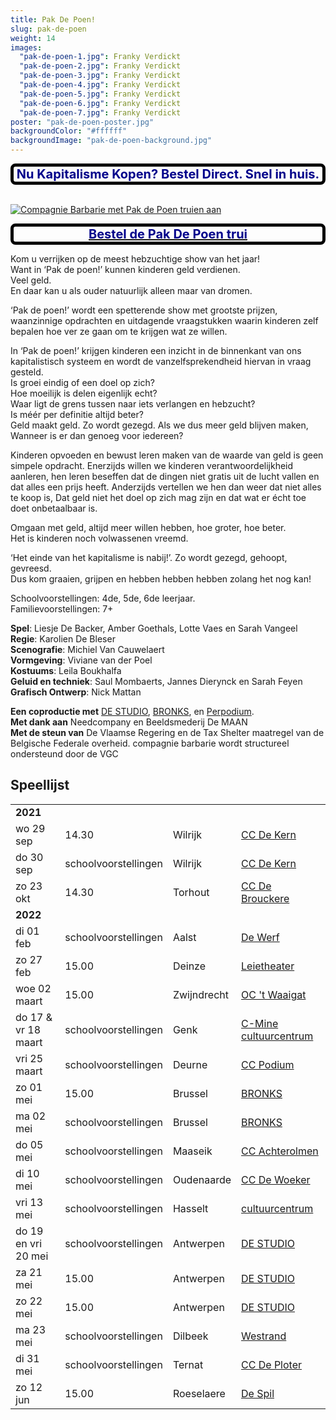 ```yaml
---
title: Pak De Poen!
slug: pak-de-poen
weight: 14
images:
  "pak-de-poen-1.jpg": Franky Verdickt
  "pak-de-poen-2.jpg": Franky Verdickt
  "pak-de-poen-3.jpg": Franky Verdickt
  "pak-de-poen-4.jpg": Franky Verdickt
  "pak-de-poen-5.jpg": Franky Verdickt
  "pak-de-poen-6.jpg": Franky Verdickt
  "pak-de-poen-7.jpg": Franky Verdickt
poster: "pak-de-poen-poster.jpg"
backgroundColor: "#ffffff"
backgroundImage: "pak-de-poen-background.jpg"
---
```


<style>
  .banner {
    border: 5px solid black;
    border-radius: 8px;
    font-size: 20px;
    font-weight: bold;
    color: darkblue;
    text-align: center;
  }
</style>
<div class="banner">Nu Kapitalisme Kopen? Bestel Direct. Snel in huis.</div><br>

<a href="/nl/pak-de-trui/"><img src="/img/pak-de-poen-trui.jpg" alt="Compagnie Barbarie met Pak de Poen truien aan">

<div class="banner">Bestel de Pak De Poen trui</div></a>

Kom u verrijken op de meest hebzuchtige show van het jaar!<br>
Want in ‘Pak de poen!’ kunnen kinderen geld verdienen.<br>
Veel geld.<br>
En daar kan u als ouder natuurlijk alleen maar van dromen.<br>

‘Pak de poen!’ wordt een spetterende show met grootste prijzen, waanzinnige opdrachten en uitdagende vraagstukken waarin kinderen zelf bepalen hoe ver ze gaan om te krijgen wat ze willen.<br>

In ‘Pak de poen!’ krijgen kinderen een inzicht in de binnenkant van ons kapitalistisch systeem en wordt de vanzelfsprekendheid hiervan in vraag gesteld.<br>
Is groei eindig of een doel op zich?<br>
Hoe moeilijk is delen eigenlijk echt?<br>
Waar ligt de grens tussen naar iets verlangen en hebzucht?<br>
Is méér per definitie altijd beter?<br>
Geld maakt geld. Zo wordt gezegd. Als we dus meer geld blijven maken,<br>
Wanneer is er dan genoeg voor iedereen?<br>

Kinderen opvoeden en bewust leren maken van de waarde van geld is geen simpele opdracht. Enerzijds willen we kinderen verantwoordelijkheid aanleren, hen leren beseffen dat de dingen niet gratis uit de lucht vallen en dat alles een prijs heeft.
Anderzijds vertellen we hen dan weer dat niet alles te koop is,
Dat geld niet het doel op zich mag zijn en dat wat er écht toe doet onbetaalbaar is.

Omgaan met geld, altijd meer willen hebben, hoe groter, hoe beter.<br>
Het is kinderen noch volwassenen vreemd.

‘Het einde van het kapitalisme is nabij!’. Zo wordt gezegd, gehoopt, gevreesd.<br>
Dus kom graaien, grijpen en hebben hebben hebben zolang het nog kan!

Schoolvoorstellingen: 4de, 5de, 6de leerjaar.<br>
Familievoorstellingen: 7+

**Spel**: Liesje De Backer, Amber Goethals, Lotte Vaes en Sarah Vangeel<br>
**Regie**: Karolien De Bleser<br>
**Scenografie**: Michiel Van Cauwelaert<br>
**Vormgeving**: Viviane van der Poel<br>
**Kostuums**: Leila Boukhalfa<br>
**Geluid en techniek**: Saul Mombaerts, Jannes Dierynck en Sarah Feyen<br>
**Grafisch Ontwerp**: Nick Mattan<br>

**Een coproductie met** <a href="https://www.destudio.com/">DE STUDIO</a>, <a href="http://www.bronks.be/nl/">BRONKS</a>, en <a href="https://www.perpodium.be/">Perpodium</a>.<br>
**Met dank aan** Needcompany en Beeldsmederij De MAAN<br>
**Met de steun van** De Vlaamse Regering en de Tax Shelter maatregel van de Belgische Federale overheid.
compagnie barbarie wordt structureel ondersteund door de VGC

## Speellijst

<div class="table-responsive">
<table class="speellijst">
<tr><td colspan="5"><strong>2021</strong></td></tr>
<tr><td>wo 29 sep</td><td>14.30</td><td>Wilrijk</td><td><a href="https://www.ccdekern.be/">CC De Kern</a></td></tr>
<tr><td>do 30 sep</td><td>schoolvoorstellingen</td><td>Wilrijk</td><td><a href="https://www.ccdekern.be/">CC De Kern</a></td></tr>
<tr><td>zo 23 okt</td><td>14.30</td><td>Torhout</td><td><a href="https://www.ccdebrouckere.be/">CC De Brouckere</a></td></tr>
<tr><td colspan="5"><strong>2022</strong></td></tr>
<tr><td>di 01 feb</td><td>schoolvoorstellingen</td><td>Aalst</td><td><a href="https://www.ccdewerf.be/">De Werf</a></td></tr>
<tr><td>zo 27 feb</td><td>15.00</td><td>Deinze</td><td><a href="https://www.leietheater.be/">Leietheater</a></td></tr>
<tr><td>woe 02 maart</td><td>15.00</td><td>Zwijndrecht</td><td><a href="https://www.waaigat.be/">OC 't Waaigat</a></td></tr>
<tr><td>do 17 & vr 18 maart</td><td>schoolvoorstellingen</td><td>Genk</td><td><a href="https://www.c-minecultuurcentrum.be/">C-Mine cultuurcentrum</a></td></tr>
<tr><td>vri 25 maart</td><td>schoolvoorstellingen</td><td>Deurne</td><td><a href="https://www.ccdeurne.be/">CC Podium</a></td></tr>
<tr><td>zo 01 mei</td><td>15.00</td><td>Brussel</td><td><a href="https://www.bronks.be/">BRONKS</a></td></tr>
<tr><td>ma 02 mei</td><td>schoolvoorstellingen</td><td>Brussel</td><td><a href="https://www.bronks.be/">BRONKS</a></td></tr>
<tr><td>do 05 mei</td><td>schoolvoorstellingen</td><td>Maaseik</td><td><a href="https://www.achterolmen.be/">CC Achterolmen</a></td></tr>
<tr><td>di 10 mei</td><td>schoolvoorstellingen</td><td>Oudenaarde</td><td><a href="https://www.https://www.oudenaarde.be/nl/de-woeker/">CC De Woeker</a></td></tr>
<tr><td>vri 13 mei</td><td>schoolvoorstellingen</td><td>Hasselt</td><td><a href="https://www.ccha.be/">cultuurcentrum</a></td></tr>
<tr><td>do 19 en vri 20 mei</td><td>schoolvoorstellingen</td><td>Antwerpen</td><td><a href="https://www.destudio.com/">DE STUDIO</a></td></tr>
<tr><td>za 21 mei</td><td>15.00</td><td>Antwerpen</td><td><a href="https://www.destudio.com/">DE STUDIO</a></td></tr>
<tr><td>zo 22 mei</td><td>15.00</td><td>Antwerpen</td><td><a href="https://www.destudio.com/">DE STUDIO</a></td></tr>
<tr><td>ma 23 mei</td><td>schoolvoorstellingen</td><td>Dilbeek</td><td><a href="https://www.westrand.be/">Westrand</a></td></tr>
<tr><td>di 31 mei</td><td>schoolvoorstellingen</td><td>Ternat</td><td><a href="https://www.ccdeploter.be/">CC De Ploter</a></td></tr>
<tr><td>zo 12 jun</td><td>15.00</td><td>Roeselaere</td><td><a href="https://www.despil.be/">De Spil</a></td></tr>


</table>
</div>

